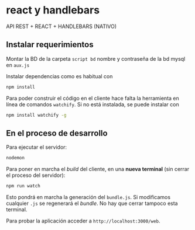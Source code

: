# react y handlebars

API REST + REACT + HANDLEBARS (NATIVO)

## Instalar requerimientos

Montar la BD de la carpeta `script bd` nombre y contraseña de la bd mysql en `aux.js`

Instalar dependencias como es habitual con

```bash
npm install
```

Para poder construir el código en el cliente hace falta la herramienta en línea de comandos `watchify`. Si no está instalada, se puede instalar con

```bash
npm install watchify -g
```

 
## En el proceso de desarrollo

Para ejecutar el servidor:

```bash
nodemon
```

Para poner en marcha el *build* del cliente, en una **nueva terminal** (sin cerrar el proceso del servidor):

```bash
npm run watch
```

Esto pondrá en marcha la generación del `bundle.js`. Si modificamos cualquier `.js` se regenerará el *bundle*. No hay que cerrar tampoco esta terminal.

Para probar la aplicación acceder a `http://localhost:3000/web`.